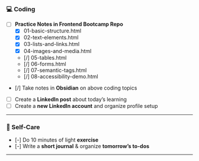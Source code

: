 ### 💻 Coding

- [ ] **Practice Notes in Frontend Bootcamp Repo**
	- [x] 01-basic-structure.html
	- [x] 02-text-elements.html
	- [x] 03-lists-and-links.html
	- [x] 04-images-and-media.html
	- [/] 05-tables.html
	- [/] 06-forms.html
	- [/] 07-semantic-tags.html
	- [/] 08-accessibility-demo.html
- [/] Take notes in **Obsidian** on above coding topics
- [ ] Create a **LinkedIn post** about today’s learning
- [ ] Create a **new LinkedIn account** and organize profile setup

---

### 🧘 Self-Care

- [-] Do 10 minutes of light **exercise**
- [-] Write a **short journal** & organize **tomorrow’s to-dos**

---